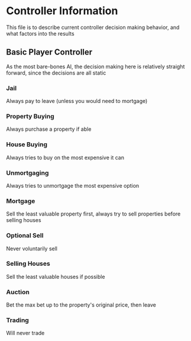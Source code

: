 # Controller Information
This file is to describe current controller decision making behavior, and what factors into the results

## Basic Player Controller
As the most bare-bones AI, the decision making here is relatively straight forward, since the decisions are all static

### Jail
Always pay to leave (unless you would need to mortgage)

### Property Buying
Always purchase a property if able

### House Buying
Always tries to buy on the most expensive it can

### Unmortgaging
Always tries to unmortgage the most expensive option

### Mortgage
Sell the least valuable property first, always try to sell properties before selling houses

### Optional Sell
Never voluntarily sell

### Selling Houses
Sell the least valuable houses if possible

### Auction
Bet the max bet up to the property's original price, then leave

### Trading
Will never trade
